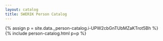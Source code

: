 ```yaml
---
layout: catalog
title: SWERIK Person Catalog
---
```

{% assign p = site.data._person-catalog.i-UPW2cbGnTUbMZaKTrot5Bh %}
{% include person-catalog.html p=p %}

